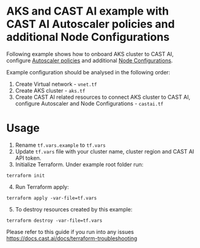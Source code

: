 # AKS and CAST AI example with CAST AI Autoscaler policies and additional Node Configurations
Following example shows how to onboard AKS cluster to CAST AI, configure [Autoscaler policies](https://docs.cast.ai/reference/policiesapi_upsertclusterpolicies) and additional [Node Configurations](https://docs.cast.ai/docs/node-configuration/).

Example configuration should be analysed in the following order:
1. Create Virtual network - `vnet.tf`
2. Create AKS cluster - `aks.tf`
3. Create CAST AI related resources to connect AKS cluster to CAST AI, configure Autoscaler and Node Configurations - `castai.tf`

# Usage
1. Rename `tf.vars.example` to `tf.vars`
2. Update `tf.vars` file with your cluster name, cluster region and CAST AI API token.
3. Initialize Terraform. Under example root folder run:
```
terraform init
```
4. Run Terraform apply:
```
terraform apply -var-file=tf.vars
```
5. To destroy resources created by this example:
```
terraform destroy -var-file=tf.vars
```

Please refer to this guide if you run into any issues https://docs.cast.ai/docs/terraform-troubleshooting
